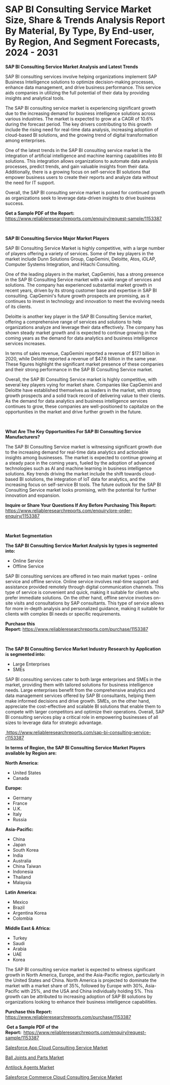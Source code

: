 <p><h1>SAP BI Consulting Service Market Size, Share & Trends Analysis Report By Material, By Type, By End-user, By Region, And Segment Forecasts, 2024 - 2031</h1></p><p><strong>SAP BI Consulting Service Market Analysis and Latest Trends</strong></p>
<p><p>SAP BI consulting services involve helping organizations implement SAP Business Intelligence solutions to optimize decision-making processes, enhance data management, and drive business performance. This service aids companies in utilizing the full potential of their data by providing insights and analytical tools.</p><p>The SAP BI consulting service market is experiencing significant growth due to the increasing demand for business intelligence solutions across various industries. The market is expected to grow at a CAGR of 10.6% during the forecast period. The key drivers contributing to this growth include the rising need for real-time data analysis, increasing adoption of cloud-based BI solutions, and the growing trend of digital transformation among enterprises.</p><p>One of the latest trends in the SAP BI consulting service market is the integration of artificial intelligence and machine learning capabilities into BI solutions. This integration allows organizations to automate data analysis processes, predict trends, and gain valuable insights from their data. Additionally, there is a growing focus on self-service BI solutions that empower business users to create their reports and analyze data without the need for IT support.</p><p>Overall, the SAP BI consulting service market is poised for continued growth as organizations seek to leverage data-driven insights to drive business success.</p></p>
<p><strong>Get a Sample PDF of the Report:&nbsp;</strong> <a href="https://www.reliableresearchreports.com/enquiry/request-sample/1153387">https://www.reliableresearchreports.com/enquiry/request-sample/1153387</a></p>
<p>&nbsp;</p>
<p><strong>SAP BI Consulting Service Major Market Players</strong></p>
<p><p>SAP BI Consulting Service Market is highly competitive, with a large number of players offering a variety of services. Some of the key players in the market include Dunn Solutions Group, CapGemini, Deloitte, Atos, iOLAP, Computer Systems Integration, and Hitachi Consulting. </p><p>One of the leading players in the market, CapGemini, has a strong presence in the SAP BI Consulting Service market with a wide range of services and solutions. The company has experienced substantial market growth in recent years, driven by its strong customer base and expertise in SAP BI consulting. CapGemini's future growth prospects are promising, as it continues to invest in technology and innovation to meet the evolving needs of its clients.</p><p>Deloitte is another key player in the SAP BI Consulting Service market, offering a comprehensive range of services and solutions to help organizations analyze and leverage their data effectively. The company has shown steady market growth and is expected to continue growing in the coming years as the demand for data analytics and business intelligence services increases.</p><p>In terms of sales revenue, CapGemini reported a revenue of $17.1 billion in 2020, while Deloitte reported a revenue of $47.6 billion in the same year. These figures highlight the significant market presence of these companies and their strong performance in the SAP BI Consulting Service market.</p><p>Overall, the SAP BI Consulting Service market is highly competitive, with several key players vying for market share. Companies like CapGemini and Deloitte have established themselves as leaders in the market, with strong growth prospects and a solid track record of delivering value to their clients. As the demand for data analytics and business intelligence services continues to grow, these companies are well-positioned to capitalize on the opportunities in the market and drive further growth in the future.</p></p>
<p>&nbsp;</p>
<p><strong>What Are The Key Opportunities For SAP BI Consulting Service Manufacturers?</strong></p>
<p><p>The SAP BI Consulting Service market is witnessing significant growth due to the increasing demand for real-time data analytics and actionable insights among businesses. The market is expected to continue growing at a steady pace in the coming years, fueled by the adoption of advanced technologies such as AI and machine learning in business intelligence solutions. Key trends driving the market include the shift towards cloud-based BI solutions, the integration of IoT data for analytics, and the increasing focus on self-service BI tools. The future outlook for the SAP BI Consulting Service market looks promising, with the potential for further innovation and expansion.</p></p>
<p><strong>Inquire or Share Your Questions If Any Before Purchasing This Report:</strong> <a href="https://www.reliableresearchreports.com/enquiry/pre-order-enquiry/1153387">https://www.reliableresearchreports.com/enquiry/pre-order-enquiry/1153387</a></p>
<p>&nbsp;</p>
<p><strong>Market Segmentation</strong></p>
<p><strong>The SAP BI Consulting Service Market Analysis by types is segmented into:</strong></p>
<p><ul><li>Online Service</li><li>Offline Service</li></ul></p>
<p><p>SAP BI consulting services are offered in two main market types - online service and offline service. Online service involves real-time support and assistance provided remotely through digital communication channels. This type of service is convenient and quick, making it suitable for clients who prefer immediate solutions. On the other hand, offline service involves on-site visits and consultations by SAP consultants. This type of service allows for more in-depth analysis and personalized guidance, making it suitable for clients with complex BI needs or specific requirements.</p></p>
<p><strong>Purchase this Report:&nbsp;</strong><a href="https://www.reliableresearchreports.com/purchase/1153387">https://www.reliableresearchreports.com/purchase/1153387</a></p>
<p>&nbsp;</p>
<p><strong>The SAP BI Consulting Service Market Industry Research by Application is segmented into:</strong></p>
<p><ul><li>Large Enterprises</li><li>SMEs</li></ul></p>
<p><p>SAP BI consulting services cater to both large enterprises and SMEs in the market, providing them with tailored solutions for business intelligence needs. Large enterprises benefit from the comprehensive analytics and data management services offered by SAP BI consultants, helping them make informed decisions and drive growth. SMEs, on the other hand, appreciate the cost-effective and scalable BI solutions that enable them to compete with larger competitors and optimize their operations. Overall, SAP BI consulting services play a critical role in empowering businesses of all sizes to leverage data for strategic advantage.</p></p>
<p><a href="https://www.reliableresearchreports.com/sap-bi-consulting-service-r1153387">&nbsp;https://www.reliableresearchreports.com/sap-bi-consulting-service-r1153387</a></p>
<p><strong>In terms of Region, the SAP BI Consulting Service Market Players available by Region are:</strong></p>
<p>
    <p> <strong> North America: </strong>
        <ul>
            <li>United States</li>
            <li>Canada</li>
        </ul>
        </p> 
    <p> <strong> Europe: </strong>
        <ul>
            <li>Germany</li>
            <li>France</li>
            <li>U.K.</li>
            <li>Italy</li>
            <li>Russia</li>
        </ul>
        </p> 
    <p> <strong> Asia-Pacific: </strong>
        <ul>
            <li>China</li>
            <li>Japan</li>
            <li>South Korea</li>
            <li>India</li>
            <li>Australia</li>
            <li>China Taiwan</li>
            <li>Indonesia</li>
            <li>Thailand</li>
            <li>Malaysia</li>
        </ul>
        </p> 
    <p> <strong> Latin America: </strong>
        <ul>
            <li>Mexico</li>
            <li>Brazil</li>
            <li>Argentina Korea</li>
            <li>Colombia</li>
        </ul>
        </p> 
    <p> <strong> Middle East & Africa: </strong>
        <ul>
            <li>Turkey</li>
            <li>Saudi</li>
            <li>Arabia</li>
            <li>UAE</li>
            <li>Korea</li>
        </ul>
    </p>
    </p>
<p><p>The SAP BI consulting service market is expected to witness significant growth in North America, Europe, and the Asia-Pacific region, particularly in the United States and China. North America is projected to dominate the market with a market share of 35%, followed by Europe with 30%, Asia-Pacific with 25%, and the USA and China individually holding 5%. This growth can be attributed to increasing adoption of SAP BI solutions by organizations looking to enhance their business intelligence capabilities.</p></p>
<p><strong>Purchase this Report: </strong><a href="https://www.reliableresearchreports.com/purchase/1153387">https://www.reliableresearchreports.com/purchase/1153387</a></p>
<p>&nbsp;<strong>Get a Sample PDF of the Report:&nbsp;&nbsp;</strong><a href="https://www.reliableresearchreports.com/enquiry/request-sample/1153387">https://www.reliableresearchreports.com/enquiry/request-sample/1153387</a></p>
<p><strong></strong></p>
<p><p><a href="https://github.com/kufem1/Market-Research-Report-List-2/blob/main/salesforce-app-cloud-consulting-service-market.md">Salesforce App Cloud Consulting Service Market</a></p><p><a href="https://www.linkedin.com/pulse/ball-joints-parts-market-size-growth-outlook-from-2024-2031-projecting-tctcf">Ball Joints and Parts Market</a></p><p><a href="https://www.linkedin.com/pulse/antilock-agents-market-research-report-provides-critical-elobf">Antilock Agents Market</a></p><p><a href="https://github.com/singletonthaxterkelliehr2df/Market-Research-Report-List-2/blob/main/salesforce-commerce-cloud-consulting-service-market.md">Salesforce Commerce Cloud Consulting Service Market</a></p></p>
